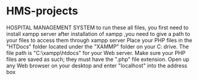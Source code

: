 # HMS-projects
HOSPITAL MANAGEMENT SYSTEM
to run these all files, you first need to install xampp server 
after installation of xampp ,you need to give a path to your files to access them through xampp server
Place your PHP files in the "HTDocs" folder located under the "XAMMP" folder on your C: drive. The file path is "C:\xampp\htdocs" for your Web server. Make sure your PHP files are saved as such; they must have the ".php" file extension. Open up any Web browser on your desktop and enter "localhost" into the address box
